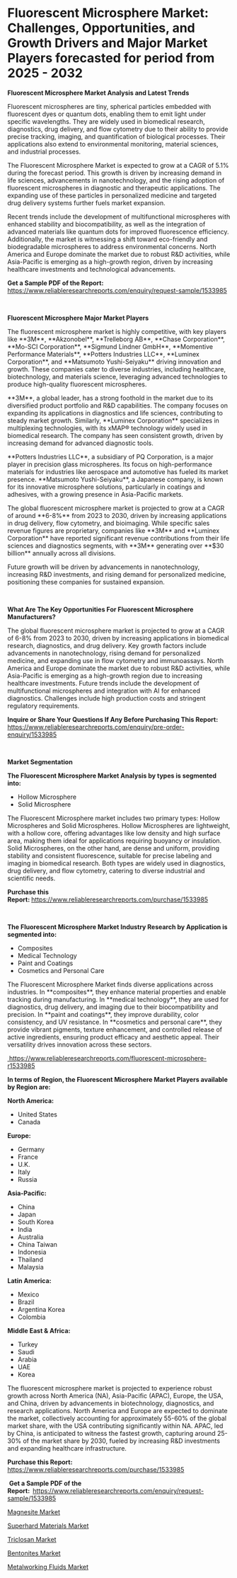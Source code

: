 <p><h1>Fluorescent Microsphere Market: Challenges, Opportunities, and Growth Drivers and Major Market Players forecasted for period from 2025 - 2032</h1></p><p><strong>Fluorescent Microsphere Market Analysis and Latest Trends</strong></p>
<p><p>Fluorescent microspheres are tiny, spherical particles embedded with fluorescent dyes or quantum dots, enabling them to emit light under specific wavelengths. They are widely used in biomedical research, diagnostics, drug delivery, and flow cytometry due to their ability to provide precise tracking, imaging, and quantification of biological processes. Their applications also extend to environmental monitoring, material sciences, and industrial processes.</p><p>The Fluorescent Microsphere Market is expected to grow at a CAGR of 5.1% during the forecast period. This growth is driven by increasing demand in life sciences, advancements in nanotechnology, and the rising adoption of fluorescent microspheres in diagnostic and therapeutic applications. The expanding use of these particles in personalized medicine and targeted drug delivery systems further fuels market expansion.</p><p>Recent trends include the development of multifunctional microspheres with enhanced stability and biocompatibility, as well as the integration of advanced materials like quantum dots for improved fluorescence efficiency. Additionally, the market is witnessing a shift toward eco-friendly and biodegradable microspheres to address environmental concerns. North America and Europe dominate the market due to robust R&D activities, while Asia-Pacific is emerging as a high-growth region, driven by increasing healthcare investments and technological advancements.</p></p>
<p><strong>Get a Sample PDF of the Report:&nbsp;</strong> <a href="https://www.reliableresearchreports.com/enquiry/request-sample/1533985?utm_campaign=8&utm_medium=2&utm_source=Github&utm_content=ia&utm_term=26012025&utm_id=fluorescent-microsphere">https://www.reliableresearchreports.com/enquiry/request-sample/1533985</a></p>
<p>&nbsp;</p>
<p><strong>Fluorescent Microsphere Major Market Players</strong></p>
<p><p>The fluorescent microsphere market is highly competitive, with key players like **3M**, **Akzonobel**, **Trelleborg AB**, **Chase Corporation**, **Mo-SCI Corporation**, **Sigmund Lindner GmbH**, **Momentive Performance Materials**, **Potters Industries LLC**, **Luminex Corporation**, and **Matsumoto Yushi-Seiyaku** driving innovation and growth. These companies cater to diverse industries, including healthcare, biotechnology, and materials science, leveraging advanced technologies to produce high-quality fluorescent microspheres.</p><p>**3M**, a global leader, has a strong foothold in the market due to its diversified product portfolio and R&D capabilities. The company focuses on expanding its applications in diagnostics and life sciences, contributing to steady market growth. Similarly, **Luminex Corporation** specializes in multiplexing technologies, with its xMAP® technology widely used in biomedical research. The company has seen consistent growth, driven by increasing demand for advanced diagnostic tools.</p><p>**Potters Industries LLC**, a subsidiary of PQ Corporation, is a major player in precision glass microspheres. Its focus on high-performance materials for industries like aerospace and automotive has fueled its market presence. **Matsumoto Yushi-Seiyaku**, a Japanese company, is known for its innovative microsphere solutions, particularly in coatings and adhesives, with a growing presence in Asia-Pacific markets.</p><p>The global fluorescent microsphere market is projected to grow at a CAGR of around **6-8%** from 2023 to 2030, driven by increasing applications in drug delivery, flow cytometry, and bioimaging. While specific sales revenue figures are proprietary, companies like **3M** and **Luminex Corporation** have reported significant revenue contributions from their life sciences and diagnostics segments, with **3M** generating over **$30 billion** annually across all divisions.</p><p>Future growth will be driven by advancements in nanotechnology, increasing R&D investments, and rising demand for personalized medicine, positioning these companies for sustained expansion.</p></p>
<p>&nbsp;</p>
<p><strong>What Are The Key Opportunities For Fluorescent Microsphere Manufacturers?</strong></p>
<p><p>The global fluorescent microsphere market is projected to grow at a CAGR of 6-8% from 2023 to 2030, driven by increasing applications in biomedical research, diagnostics, and drug delivery. Key growth factors include advancements in nanotechnology, rising demand for personalized medicine, and expanding use in flow cytometry and immunoassays. North America and Europe dominate the market due to robust R&D activities, while Asia-Pacific is emerging as a high-growth region due to increasing healthcare investments. Future trends include the development of multifunctional microspheres and integration with AI for enhanced diagnostics. Challenges include high production costs and stringent regulatory requirements.</p></p>
<p><strong>Inquire or Share Your Questions If Any Before Purchasing This Report:</strong> <a href="https://www.reliableresearchreports.com/enquiry/pre-order-enquiry/1533985?utm_campaign=8&utm_medium=2&utm_source=Github&utm_content=ia&utm_term=26012025&utm_id=fluorescent-microsphere">https://www.reliableresearchreports.com/enquiry/pre-order-enquiry/1533985</a></p>
<p>&nbsp;</p>
<p><strong>Market Segmentation</strong></p>
<p><strong>The Fluorescent Microsphere Market Analysis by types is segmented into:</strong></p>
<p><ul><li>Hollow Microsphere</li><li>Solid Microsphere</li></ul></p>
<p><p>The Fluorescent Microsphere market includes two primary types: Hollow Microspheres and Solid Microspheres. Hollow Microspheres are lightweight, with a hollow core, offering advantages like low density and high surface area, making them ideal for applications requiring buoyancy or insulation. Solid Microspheres, on the other hand, are dense and uniform, providing stability and consistent fluorescence, suitable for precise labeling and imaging in biomedical research. Both types are widely used in diagnostics, drug delivery, and flow cytometry, catering to diverse industrial and scientific needs.</p></p>
<p><strong>Purchase this Report:&nbsp;</strong><a href="https://www.reliableresearchreports.com/purchase/1533985?utm_campaign=8&utm_medium=2&utm_source=Github&utm_content=ia&utm_term=26012025&utm_id=fluorescent-microsphere">https://www.reliableresearchreports.com/purchase/1533985</a></p>
<p>&nbsp;</p>
<p><strong>The Fluorescent Microsphere Market Industry Research by Application is segmented into:</strong></p>
<p><ul><li>Composites</li><li>Medical Technology</li><li>Paint and Coatings</li><li>Cosmetics and Personal Care</li></ul></p>
<p><p>The Fluorescent Microsphere Market finds diverse applications across industries. In **composites**, they enhance material properties and enable tracking during manufacturing. In **medical technology**, they are used for diagnostics, drug delivery, and imaging due to their biocompatibility and precision. In **paint and coatings**, they improve durability, color consistency, and UV resistance. In **cosmetics and personal care**, they provide vibrant pigments, texture enhancement, and controlled release of active ingredients, ensuring product efficacy and aesthetic appeal. Their versatility drives innovation across these sectors.</p></p>
<p><a href="https://www.reliableresearchreports.com/fluorescent-microsphere-r1533985?utm_campaign=8&utm_medium=2&utm_source=Github&utm_content=ia&utm_term=26012025&utm_id=fluorescent-microsphere">&nbsp;https://www.reliableresearchreports.com/fluorescent-microsphere-r1533985</a></p>
<p><strong>In terms of Region, the Fluorescent Microsphere Market Players available by Region are:</strong></p>
<p>
    <p> <strong> North America: </strong>
        <ul>
            <li>United States</li>
            <li>Canada</li>
        </ul>
        </p> 
    <p> <strong> Europe: </strong>
        <ul>
            <li>Germany</li>
            <li>France</li>
            <li>U.K.</li>
            <li>Italy</li>
            <li>Russia</li>
        </ul>
        </p> 
    <p> <strong> Asia-Pacific: </strong>
        <ul>
            <li>China</li>
            <li>Japan</li>
            <li>South Korea</li>
            <li>India</li>
            <li>Australia</li>
            <li>China Taiwan</li>
            <li>Indonesia</li>
            <li>Thailand</li>
            <li>Malaysia</li>
        </ul>
        </p> 
    <p> <strong> Latin America: </strong>
        <ul>
            <li>Mexico</li>
            <li>Brazil</li>
            <li>Argentina Korea</li>
            <li>Colombia</li>
        </ul>
        </p> 
    <p> <strong> Middle East & Africa: </strong>
        <ul>
            <li>Turkey</li>
            <li>Saudi</li>
            <li>Arabia</li>
            <li>UAE</li>
            <li>Korea</li>
        </ul>
    </p>
    </p>
<p><p>The fluorescent microsphere market is projected to experience robust growth across North America (NA), Asia-Pacific (APAC), Europe, the USA, and China, driven by advancements in biotechnology, diagnostics, and research applications. North America and Europe are expected to dominate the market, collectively accounting for approximately 55-60% of the global market share, with the USA contributing significantly within NA. APAC, led by China, is anticipated to witness the fastest growth, capturing around 25-30% of the market share by 2030, fueled by increasing R&D investments and expanding healthcare infrastructure.</p></p>
<p><strong>Purchase this Report: </strong><a href="https://www.reliableresearchreports.com/purchase/1533985?utm_campaign=8&utm_medium=2&utm_source=Github&utm_content=ia&utm_term=26012025&utm_id=fluorescent-microsphere">https://www.reliableresearchreports.com/purchase/1533985</a></p>
<p>&nbsp;<strong>Get a Sample PDF of the Report:&nbsp;&nbsp;</strong><a href="https://www.reliableresearchreports.com/enquiry/request-sample/1533985?utm_campaign=8&utm_medium=2&utm_source=Github&utm_content=ia&utm_term=26012025&utm_id=fluorescent-microsphere">https://www.reliableresearchreports.com/enquiry/request-sample/1533985</a></p>
<p><strong></strong></p>
<p><p><a href="https://github.com/iceknahomi/Market-Research-Report-List-1/blob/main/magnesite-market.md?utm_campaign=8&utm_medium=2&utm_source=Github&utm_content=ia&utm_term=26012025&utm_id=fluorescent-microsphere">Magnesite Market</a></p><p><a href="https://github.com/angelajermaine/Market-Research-Report-List-5/blob/main/superhard-materials-market.md?utm_campaign=8&utm_medium=2&utm_source=Github&utm_content=ia&utm_term=26012025&utm_id=fluorescent-microsphere">Superhard Materials Market</a></p><p><a href="https://github.com/provorikovar/Market-Research-Report-List-7/blob/main/triclosan-market.md?utm_campaign=8&utm_medium=2&utm_source=Github&utm_content=ia&utm_term=26012025&utm_id=fluorescent-microsphere">Triclosan Market</a></p><p><a href="https://github.com/NargisHussain432/Market-Research-Report-List-1/blob/main/bentonites-market.md?utm_campaign=8&utm_medium=2&utm_source=Github&utm_content=ia&utm_term=26012025&utm_id=fluorescent-microsphere">Bentonites Market</a></p><p><a href="https://github.com/CliffMedina6/Market-Research-Report-List-7/blob/main/metalworking-fluids-market.md?utm_campaign=8&utm_medium=2&utm_source=Github&utm_content=ia&utm_term=26012025&utm_id=fluorescent-microsphere">Metalworking Fluids Market</a></p></p>